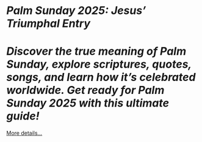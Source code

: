 # *Palm Sunday 2025: Jesus’ Triumphal Entry*

# *Discover the true meaning of Palm Sunday, explore scriptures, quotes, songs, and learn how it’s celebrated worldwide. Get ready for Palm Sunday 2025 with this ultimate guide!*

[More details…](https://spiritualkhazaana.com/web-stories/palm-sunday-2025-jesus-triumph)
